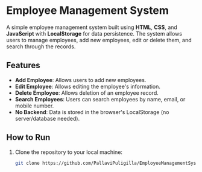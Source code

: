 # Employee Management System

A simple employee management system built using **HTML**, **CSS**, and **JavaScript** with **LocalStorage** for data persistence. The system allows users to manage employees, add new employees, edit or delete them, and search through the records.

## Features
- **Add Employee**: Allows users to add new employees.
- **Edit Employee**: Allows editing the employee's information.
- **Delete Employee**: Allows deletion of an employee record.
- **Search Employees**: Users can search employees by name, email, or mobile number.
- **No Backend**: Data is stored in the browser's LocalStorage (no server/database needed).
  
## How to Run
1. Clone the repository to your local machine:
   ```bash
   git clone https://github.com/PallaviPuligilla/EmployeeManagementSystem.git
